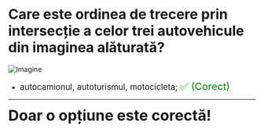 # Care este ordinea de trecere prin intersecție a celor trei autovehicule din imaginea alăturată?

![Imagine](https://www.arr-atestate.ro/upload/img/questions/img/care-este-ordinea-de-trecere-prin-intersectie-a-celor-trei-autovehicule-din-imaginea-alaturata.jpg)

- <span style="font-size: larger;">autocamionul, autoturismul, motocicleta; <span style="color: green; font-size: larger;">✅ (Corect)</span></span>

---

<span style="font-size: 30px; font-weight: bold;">**Doar o opțiune este corectă!**</span>